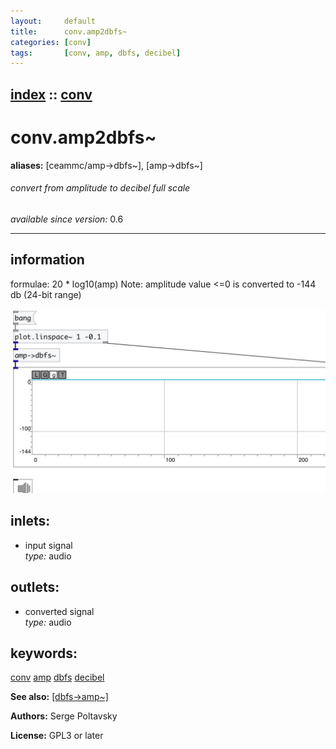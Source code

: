 ```yaml
---
layout:     default
title:      conv.amp2dbfs~
categories: [conv]
tags:       [conv, amp, dbfs, decibel]
---
```

[index](index.html) :: [conv](category_conv.html)
---

# conv.amp2dbfs~
**aliases:** [ceammc/amp-&gt;dbfs\~], [amp-&gt;dbfs\~]


###### convert from amplitude to decibel full scale

*available since version:* 0.6

---


## information
formulae: 20 * log10(amp) Note: amplitude value &lt;=0 is converted to -144 db (24-bit range)


[![example](../examples/img/conv.amp2dbfs~.jpg)](../examples/pd/conv.amp2dbfs~.pd)









## inlets:

* input signal<br>
_type:_ audio



## outlets:

* converted signal<br>
_type:_ audio



## keywords:

[conv](keywords/conv.html)
[amp](keywords/amp.html)
[dbfs](keywords/dbfs.html)
[decibel](keywords/decibel.html)



**See also:**
[\[dbfs-&gt;amp~\]](dbfs-%3Eamp~.html)




**Authors:** Serge Poltavsky




**License:** GPL3 or later





